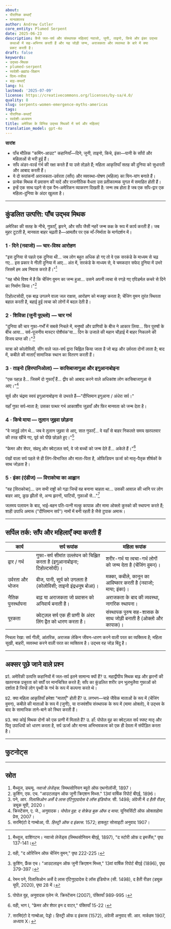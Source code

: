 ```yaml
---
about:
- पौराणिक कथाएँ
- मानवशास्त्र
author: Andrew Cutler
core_entity: Plumed Serpent
date: 2025-06-23
description: कैसे जल-सर्प और संस्थापक महिलाएं नवाजो, जुनी, ताइनो, किचे और इंका उद्भव
  कथाओं में सह-अभिनय करती हैं और यह जोड़ी जन्म, अराजकता और व्यवस्था के बारे में क्या
  प्रकट करती है।
draft: false
keywords:
- उद्भव-मिथक
- plumed-serpent
- स्वदेशी-ब्रह्मांड-विज्ञान
- दिव्य-स्त्रीत्व
- बाढ़-कथाएँ
lang: hi
lastmod: '2025-07-09'
license: https://creativecommons.org/licenses/by-sa/4.0/
quality: 8
slug: serpents-women-emergence-myths-americas
tags:
- पौराणिक-कथाएँ
- स्वदेशी-अध्ययन
title: अमेरिका के विभिन्न उद्भव मिथकों में सर्प और महिलाएं
translation_model: gpt-4o
---
```


**सारांश**

- पाँच मौलिक "कमिंग-आउट" कहानियाँ—दिने, जुनी, ताइनो, किचे, इंका—पानी के साँपों और महिलाओं से भरी हुई हैं।
- साँप अंडर-वर्ल्ड गर्भ की रक्षा करते हैं या उसे तोड़ते हैं; महिला आकृतियाँ सतह की दुनिया को सुधारती और आबाद करती हैं।
- ये दो रूपांकनों अराजकता-उर्वरता (साँप) और व्यवस्था-पोषण (महिला) का यिन-यांग बनाते हैं।
- प्रत्येक मिथक में प्रवासन की यादें और राजनीतिक वैधता उस प्रतीकात्मक युगल में समाहित होती हैं।
- इन्हें एक साथ पढ़ने से एक पैन-अमेरिकन व्याकरण दिखती है: जन्म तब होता है जब एक साँप-द्वार एक महिला-दुनिया के अंदर खुलता है।

---

## कुंडलित उत्पत्ति: पाँच उद्भव मिथक

अमेरिका की सतह के नीचे, गुफाएँ, झरने, और साँप जैसी नहरें जन्म कक्ष के रूप में कार्य करती हैं। जब मुहर टूटती है, मानवता बाहर चढ़ती है—आमतौर पर एक माँ-निर्माता के मार्गदर्शन में।

### 1 · दिने (नवाजो) — चार-विश्व आरोहण

"इस दुनिया से पहले एक दुनिया थी... जब लोग बहुत अधिक हो गए तो वे एक सरकंडे के माध्यम से चढ़ गए... इस प्रकार वे नीली दुनिया में आए... अंत में, सरकंडे के माध्यम से, वे चमकदार सफेद दुनिया में उभरे जिसमें हम अब निवास करते हैं।"[^1]

"यह चौथे विश्व में है कि चेंजिंग वुमन का जन्म हुआ... उसने अपनी त्वचा से रगड़े गए एपिडर्मल कचरे से दिने का निर्माण किया।"[^2]

टिहोल्टसोदी, एक बाढ़ उगलने वाला जल राक्षस, आरोहण को मजबूर करता है; चेंजिंग वुमन तुरंत स्थिरता बहाल करती है, बहाई हुई त्वचा को लोगों में बदल देती है।

### 2 · शिविन्ना (जुनी पुएब्लो) — चार गर्भ

"दुनिया की चार गुफा-गर्भों में सबसे निचले में, मनुष्यों और प्राणियों के बीज ने आकार लिया... फिर पुरुषों के बीच आया... सर्व-पूजनीय मास्टर पोशैयंक'या... दिन के उजाले की महान चौड़ाई में बाहर निकलने की विजय प्राप्त की।"[^3]

यात्रा को कोलोविसी, सींग वाले जल-सर्प द्वारा चिह्नित किया जाता है जो बाढ़ और उर्वरता दोनों लाता है; बाद में, कबीले की माताएँ सामाजिक स्थान का वितरण करती हैं।

### 3 · ताइनो (हिस्पानिओला) — कासिबाजागुआ और इगुआनाबोइना

"एक पहाड़ है... जिसमें दो गुफाएँ हैं... द्वीप को आबाद करने वाले अधिकांश लोग कासिबाजागुआ से आए।"[^4]

सूर्य और चंद्रमा स्वयं इगुआनाबोइना से उभरते हैं—"दीप्तिमान इगुआना / अंधेरा सर्प।"

यहाँ गुफा सर्प-माता है; उसका पत्थर गर्भ आकाशीय जुड़वाँ और फिर मानवता को जन्म देता है।

### 4 · किचे माया — तुलान जुइवा छोड़ना

"वे जादुई लोग थे... जब वे तुलान जुइवा से आए, सात गुफाएँ... वे वहाँ से बाहर निकलते समय खरपतवार की तरह खींचे गए, पूर्व को पीछे छोड़ते हुए।"[^5]

"फ्रेमर और शेपर, संप्रभु और क्वेट्ज़ल सर्प, वे जो बच्चों को जन्म देते हैं... अकेले हैं।"[^6]

पंखों वाला सर्प पहले से ही लिंग-विभाजित और माता-पिता है, ओफिडियन ऊर्जा को मातृ-पैतृक शीर्षकों के साथ जोड़ता है।

### 5 · इंका (एंडीज) — विराकोचा का आह्वान

"वह [विराकोचा]... उन सभी राष्ट्रों को गढ़ा जिन्हें वह बनाना चाहता था... उसकी आवाज़ की ध्वनि पर लोग बाहर आए, कुछ झीलों से, अन्य झरनों, घाटियों, गुफाओं से..."[^7]

जलमय पलायन के बाद, भाई-बहन पति-पत्नी मल्कु कापाक और मामा ओक्लो कुस्को की स्थापना करते हैं; शाही उपाधि अमारू ("दीप्तिमान सर्प") नामों में बनी रहती है जैसे टुपाक अमारू।

---

## सर्पिल तर्क: साँप और महिलाएँ क्या करती हैं

| कार्य | सर्प रूपांक | महिला रूपांक |
|----------|---------------|-------------|
| द्वार / गर्भ | गुफा-सर्प सीमांत उल्लंघन को चिह्नित करता है (इगुआनाबोइना; टिहोल्टसोदी)। | शरीर-गर्भ या त्वचा-गर्भ लोगों को जन्म देता है (चेंजिंग वुमन)। |
| उर्वरता और भोजन | बीज, पानी, सूर्य को उगलता है (कोलोविसी; ताइनो इंद्रधनुष बोआ)। | मक्का, कबीले, कानून का आविष्कार करती है (नवाजो; माया; इंका)। |
| नैतिक पुनर्स्थापना | बाढ़ या अराजकता जो प्रवासन को अनिवार्य बनाती है। | अराजकता के बाद की व्यवस्था, नागरिक स्थापना। |
| पूरकता | क्वेट्ज़ल सर्प एक ही प्राणी के अंदर लिंग द्वैत को धारण करता है। | संस्थापक पुरुष सह-शासक के साथ जोड़ी बनाती है (ओक्लो और कापाक)। |

निचला रेखा: सर्प गीली, आंतरिक, अराजक लेकिन जीवन-धारण करने वाली परत का व्यक्तित्व है; महिला सूखी, बाहरी, व्यवस्था करने वाली परत का व्यक्तित्व है। उद्भव वह जोड़ बिंदु है।

---

## अक्सर पूछे जाने वाले प्रश्न

प्र1. अमेरिकी उत्पत्ति कहानियों में जल-सर्प इतने सामान्य क्यों हैं?
उ. महाद्वीपीय मिथक बाढ़ और झरनों की खतरनाक प्रचुरता को सर्पों पर मानचित्रित करते हैं; साँप का कुंडलित शरीर उन भूलभुलैया गुफाओं को दर्शाता है जिन्हें लोग पृथ्वी के गर्भ के रूप में कल्पना करते थे।

प्र2. क्या महिला आकृतियाँ हमेशा "माताएँ" होती हैं?
उ. लगभग—चाहे जैविक माताओं के रूप में (चेंजिंग वुमन), कबीले की माताओं के रूप में (जुनी), या राजवंशीय संस्थापक के रूप में (मामा ओक्लो), वे उद्भव के बाद के सामाजिक ताने-बाने को स्थिर करती हैं।

प्र3. क्या कोई मिथक दोनों को एक प्राणी में मिलाते हैं?
उ. हाँ: पोपोल वुह का क्वेट्ज़ल सर्प स्पष्ट मातृ और पितृ उपाधियों को धारण करता है, सर्प ऊर्जा और मानव अभिभावकत्व को एक ही देवता में संपीड़ित करता है।

---

## फुटनोट्स

[^1]: मैथ्यूज, वाशिंगटन। नवाजो लेजेंड्स (स्मिथसोनियन बीएई, 1897), "द स्टोरी ऑफ द इमर्जेंस," पृष्ठ 137-141।
[^2]: वही, "द ओरिजिन ऑफ चेंजिंग वुमन," पृष्ठ 222-225।
[^3]: कुशिंग, फ्रैंक एच। "आउटलाइन ऑफ जुनी क्रिएशन मिथ्स," 13वां वार्षिक रिपोर्ट बीएई (1896), पृष्ठ 379-397।
[^4]: रेमन पने, रिलासिओन अर्से दे लास एंटिगुएदादेस दे लॉस इंडियोज (सी. 1498), द हैती रीडर (ड्यूक यूपी, 2020), पृष्ठ 28 में।
[^5]: पोपोल वुह, अनुवादक एलेन जे. क्रिस्टेंसन (2007), पंक्तियाँ 989-995।
[^6]: वही, भाग I, "फ्रेमर और शेपर इन द वाटर," पंक्तियाँ 15-22।
[^7]: सरमिएंटो दे गाम्बोआ, पेड्रो। हिस्ट्री ऑफ द इंकास (1572), अंग्रेजी अनुवाद सी. आर. मार्कहम 1907, अध्याय X।

---

## स्रोत

1. मैथ्यूज, डब्ल्यू. *नवाजो लेजेंड्स*. स्मिथसोनियन ब्यूरो ऑफ एथनोलॉजी, 1897।
2. कुशिंग, एफ. एच. "आउटलाइन ऑफ जुनी क्रिएशन मिथ्स." 13वां वार्षिक रिपोर्ट बीएई, 1896।
3. पने, आर. *रिलासिओन अर्से दे लास एंटिगुएदादेस दे लॉस इंडियोज*. सी. 1498; अंग्रेजी में *द हैती रीडर*, ड्यूक यूपी, 2020।
4. क्रिस्टेंसन, ए. जे., अनुवादक। *पोपोल वुह: द सेक्रेड बुक ऑफ द माया*. यूनिवर्सिटी ऑफ ओक्लाहोमा प्रेस, 2007।
5. सरमिएंटो दे गाम्बोआ, पी. *हिस्ट्री ऑफ द इंकास*. 1572; हाक्लुट सोसाइटी अनुवाद 1907।